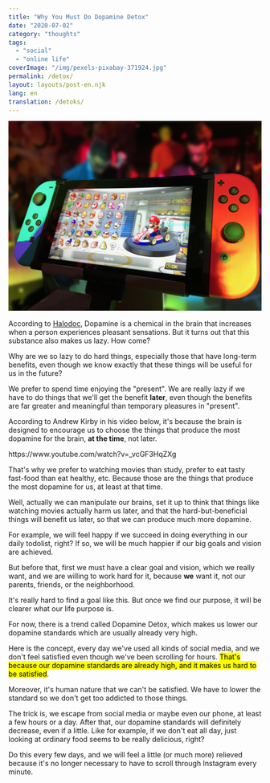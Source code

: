 ```yaml
---
title: "Why You Must Do Dopamine Detox"
date: "2020-07-02"
category: "thoughts"
tags:
  - "social"
  - "online life"
coverImage: "/img/pexels-pixabay-371924.jpg"
permalink: /detox/
layout: layouts/post-en.njk
lang: en
translation: /detoks/
---
```


![](/img/pexels-pixabay-371924.jpg)

According to [Halodoc](https://www.halodoc.com/jangan-salah-inilah-pencepatan-about-dopamine), Dopamine is a chemical in the brain that increases when a person experiences pleasant sensations. But it turns out that this substance also makes us lazy. How come?

Why are we so lazy to do hard things, especially those that have long-term benefits, even though we know exactly that these things will be useful for us in the future?

We prefer to spend time enjoying the "present". We are really lazy if we have to do things that we'll get the benefit **later**, even though the benefits are far greater and meaningful than temporary pleasures in "present".

According to Andrew Kirby in his video below, it's because the brain is designed to encourage us to choose the things that produce the most dopamine for the brain, **at the time**, not later.

<p>
https://www.youtube.com/watch?v=_vcGF3HqZXg
</p>

That's why we prefer to watching movies than study, prefer to eat tasty fast-food than eat healthy, etc. Because those are the things that produce the most dopamine for us, at least at that time.

Well, actually we can manipulate our brains, set it up to think that things like watching movies actually harm us later, and that the hard-but-beneficial things will benefit us later, so that we can produce much more dopamine.

For example, we will feel happy if we succeed in doing everything in our daily todolist, right? If so, we will be much happier if our big goals and vision are achieved.

But before that, first we must have a clear goal and vision, which we really want, and we are willing to work hard for it, because **we** want it, not our parents, friends, or the neighborhood.

It's really hard to find a goal like this. But once we find our purpose, it will be clearer what our life purpose is.

For now, there is a trend called Dopamine Detox, which makes us lower our dopamine standards which are usually already very high.

Here is the concept, every day we've used all kinds of social media, and we don't feel satisfied even though we've been scrolling for hours. <mark>That's because our dopamine standards are already high, and it makes us hard to be satisfied</mark>.

Moreover, it's human nature that we can't be satisfied. We have to lower the standard so we don't get too addicted to those things.

The trick is, we escape from social media or maybe even our phone, at least a few hours or a day. After that, our dopamine standards will definitely decrease, even if a little. Like for example, if we don't eat all day, just looking at ordinary food seems to be really delicious, right?

Do this every few days, and we will feel a little (or much more) relieved because it's no longer necessary to have to scroll through Instagram every minute.
